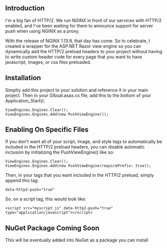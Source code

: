 ## Introduction
I'm a big fan of HTTP/2. We run NGINX in front of our services with HTTP/2 enabled, and
I've been waiting for them to announce support for server push when using NGINX as a proxy.

With the release of NGINX 1.13.9, that day has come. So to celebrate, I created a wrapper for the
ASP.NET Razor view engine so you can dynamically add the HTTP/2 preload headers to your project without
having to write custom header code for every page that you want to have javascript, images, or css files preloaded.

## Installation
Simplty add this project to your solution and reference it in your main project.
Then in your Glboal.asax.cs file, add this to the bottom of your Application_Start():

```
ViewEngines.Engines.Clear();
ViewEngines.Engines.Add(new PushViewEngine());
```

## Enabling On Specific Files
If you don't want all of your script, image, and style tags to automatically be included in the HTTP/2 preload headers, you can disable automatic inclusion by initializing the PushViewEngine() like so:

```
ViewEngines.Engines.Clear();
ViewEngines.Engines.Add(new PushViewEngine(requirePrefix: true));
```

Then, in your tags that you want included in the HTTP/2 preload, simply append this tag:
```
data-http2-push="true"
```

So, on a script tag, this would look like:

```
<script src="myscript.js" data-http2-push="true" type="application/javascript"></script>
```

## NuGet Package Coming Soon
This will be eventually added into NuGet as a package you can install
